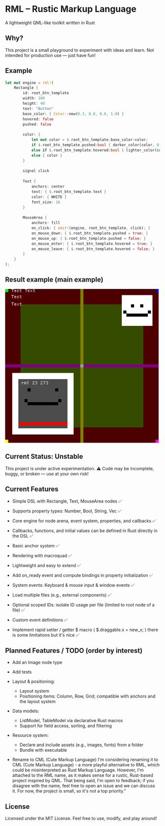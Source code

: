 # RML – Rustic Markup Language
A lightweight QML-like toolkit written in Rust

## Why?
This project is a small playground to experiment with ideas and learn.
Not intended for production use — just have fun!

## Example
```rust
let mut engine = rml!(
    Rectangle {
        id: root_btn_template
        width: 100
        height: 40
        text: "Button"
        base_color: { Color::new(0.3, 0.8, 0.6, 1.0) }
        hovered: false
        pushed: false

        color: {
            let mut color = $.root_btn_template.base_color:color;
            if $.root_btn_template.pushed:bool { darker_color(color, 0.1) }
            else if $.root_btn_template.hovered:bool { lighter_color(color, 0.1) }
            else { color }
        }

        signal click
        
        Text {
            anchors: center
            text: { $.root_btn_template.text }
            color: { WHITE }
            font_size: 16
        }
        
        MouseArea {
            anchors: fill
            on_click: { emit!(engine, root_btn_template, click); }
            on_mouse_down: { $.root_btn_template.pushed = true; }
            on_mouse_up: { $.root_btn_template.pushed = false; }
            on_mouse_enter: { $.root_btn_template.hovered = true; }
            on_mouse_leave: { $.root_btn_template.hovered = false; }
        }
    }
);
```

## Result example  (main example)
![example result](rml_example/example_smile.png)

## Current Status: Unstable
This project is under active experimentation.
⚠️ Code may be incomplete, buggy, or broken — use at your own risk!

## Current Features

* Simple DSL with Rectangle, Text, MouseArea nodes ✅

* Supports property types: Number, Bool, String, Vec ✅

* Core engine for node arena, event system, properties, and callbacks ✅

* Callbacks, functions, and initial values can be defined in Rust directly in the DSL ✅

* Basic anchor system ✅

* Rendering with macroquad ✅

* Lightweight and easy to extend ✅

* Add on_ready event and compute bindings in property initialization ✅

* System events: Keyboard & mouse input & window events ✅

* Load multiple files (e.g., external components) ✅

* Optional scoped IDs: isolate ID usage per file (limited to root node of a file) ✅

* Custom event definitions ✅

* Implement rapid setter / getter $ macro ( $.draggable.x = new_x; ) there is some limitations but it's nice ✅

## Planned Features / TODO (order by interest)

* Add an Image node type

* Add tests

* Layout & positioning:
    * Layout system
    * Positioning items: Column, Row, Grid; compatible with anchors and the layout system

* Data models:
    * ListModel, TableModel via declarative Rust macros
    * Support for field access, sorting, and filtering

* Resource system:
    * Declare and include assets (e.g., images, fonts) from a folder
    * Bundle with executable

* Rename to CML (Cute Markup Language)
I'm considering renaming it to CML (Cute Markup Language) - a more playful alternative to RML, which could be misinterpreted as Rust Markup Language. However, I'm attached to the RML name, as it makes sense for a rustic, Rust-based project inspired by QML. That being said, I'm open to feedback; if you disagree with the name, feel free to open an issue and we can discuss it. For now, the project is small, so it's not a top priority."

## License

Licensed under the MIT License.
Feel free to use, modify, and play around!